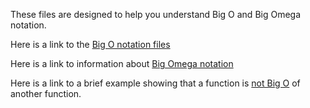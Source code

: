 These files are designed to help you understand Big O and Big Omega notation.

Here is a link to the [Big O notation files](./big-o.md)

Here is a link to information about [Big Omega notation](./big-omega.md)

Here is a link to a brief example showing that a function is [not Big O](./not-big-o.md) of another function.
